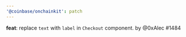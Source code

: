 ```yaml
---
'@coinbase/onchainkit': patch
---
```


**feat**: replace `text` with `label` in `Checkout` component. by @0xAlec #1484
